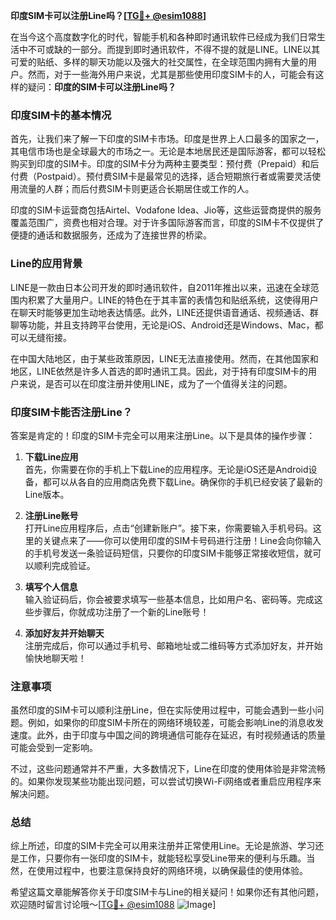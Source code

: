**印度SIM卡可以注册Line吗？[[TG💪+ @esim1088](https://t.me/s/esim1088)]**

在当今这个高度数字化的时代，智能手机和各种即时通讯软件已经成为我们日常生活中不可或缺的一部分。而提到即时通讯软件，不得不提的就是LINE。LINE以其可爱的贴纸、多样的聊天功能以及强大的社交属性，在全球范围内拥有大量的用户。然而，对于一些海外用户来说，尤其是那些使用印度SIM卡的人，可能会有这样的疑问：**印度的SIM卡可以注册Line吗？**

### 印度SIM卡的基本情况

首先，让我们来了解一下印度的SIM卡市场。印度是世界上人口最多的国家之一，其电信市场也是全球最大的市场之一。无论是本地居民还是国际游客，都可以轻松购买到印度的SIM卡。印度的SIM卡分为两种主要类型：预付费（Prepaid）和后付费（Postpaid）。预付费SIM卡是最常见的选择，适合短期旅行者或需要灵活使用流量的人群；而后付费SIM卡则更适合长期居住或工作的人。

印度的SIM卡运营商包括Airtel、Vodafone Idea、Jio等，这些运营商提供的服务覆盖范围广，资费也相对合理。对于许多国际游客而言，印度的SIM卡不仅提供了便捷的通话和数据服务，还成为了连接世界的桥梁。

### Line的应用背景

LINE是一款由日本公司开发的即时通讯软件，自2011年推出以来，迅速在全球范围内积累了大量用户。LINE的特色在于其丰富的表情包和贴纸系统，这使得用户在聊天时能够更加生动地表达情感。此外，LINE还提供语音通话、视频通话、群聊等功能，并且支持跨平台使用，无论是iOS、Android还是Windows、Mac，都可以无缝衔接。

在中国大陆地区，由于某些政策原因，LINE无法直接使用。然而，在其他国家和地区，LINE依然是许多人首选的即时通讯工具。因此，对于持有印度SIM卡的用户来说，是否可以在印度注册并使用LINE，成为了一个值得关注的问题。

### 印度SIM卡能否注册Line？

答案是肯定的！印度的SIM卡完全可以用来注册Line。以下是具体的操作步骤：

1. **下载Line应用**  
   首先，你需要在你的手机上下载Line的应用程序。无论是iOS还是Android设备，都可以从各自的应用商店免费下载Line。确保你的手机已经安装了最新的Line版本。

2. **注册Line账号**  
   打开Line应用程序后，点击“创建新账户”。接下来，你需要输入手机号码。这里的关键点来了——你可以使用印度的SIM卡号码进行注册！Line会向你输入的手机号发送一条验证码短信，只要你的印度SIM卡能够正常接收短信，就可以顺利完成验证。

3. **填写个人信息**  
   输入验证码后，你会被要求填写一些基本信息，比如用户名、密码等。完成这些步骤后，你就成功注册了一个新的Line账号！

4. **添加好友并开始聊天**  
   注册完成后，你可以通过手机号、邮箱地址或二维码等方式添加好友，并开始愉快地聊天啦！

### 注意事项

虽然印度的SIM卡可以顺利注册Line，但在实际使用过程中，可能会遇到一些小问题。例如，如果你的印度SIM卡所在的网络环境较差，可能会影响Line的消息收发速度。此外，由于印度与中国之间的跨境通信可能存在延迟，有时视频通话的质量可能会受到一定影响。

不过，这些问题通常并不严重，大多数情况下，Line在印度的使用体验是非常流畅的。如果你发现某些功能出现问题，可以尝试切换Wi-Fi网络或者重启应用程序来解决问题。

### 总结

综上所述，印度的SIM卡完全可以用来注册并正常使用Line。无论是旅游、学习还是工作，只要你有一张印度的SIM卡，就能轻松享受Line带来的便利与乐趣。当然，在使用过程中，也要注意保持良好的网络环境，以确保最佳的使用体验。

希望这篇文章能解答你关于印度SIM卡与Line的相关疑问！如果你还有其他问题，欢迎随时留言讨论哦～[[TG💪+ @esim1088](https://t.me/s/esim1088) ![Image](https://i.postimg.cc/4NQfJmqS/Snipaste-2025-05-13-00-14-12.png)]